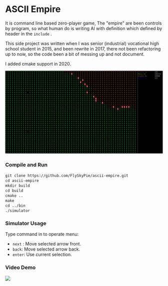 ASCII Empire
===
It is command line based zero-player game, The "empire" are been controls by program, so what human do is writing AI with definition which defined by header in the `include` . 

This side project was written when I was senior (industrial) vocational high school student in 2015, and been rewrite in 2017, there not been refactoring up to now, so the code been a bit of messing up and not document.

I added cmake support in 2020.

![](./img/demo.png)

### Compile and Run
```shell
git clone https://github.com/FlySkyPie/ascii-empire.git
cd ascii-empire
mkdir build
cd build
cmake ..
make
cd ../bin
./simulator
```

### Simulator Usage
Type command in to operate menu:
- `next` : Move selected arrow front.
- `back`: Move selected arrow back.
- `enter`: Use current selection.

### Video Demo
[![](http://img.youtube.com/vi/-BwoOr0KsqE/0.jpg)](https://youtu.be/-BwoOr0KsqE "C++ AI fight program 2.0")